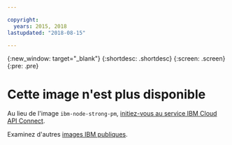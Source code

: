 ```yaml
---

copyright:
  years: 2015, 2018
lastupdated: "2018-08-15"

---
```


{:new_window: target="_blank"}
{:shortdesc: .shortdesc}
{:screen: .screen}
{:pre: .pre}

# Cette image n'est plus disponible

Au lieu de l'image `ibm-node-strong-pm`, [initiez-vous au service IBM Cloud API Connect](/docs/services/apiconnect/index.html#index).

Examinez d'autres [images IBM publiques](/docs/services/RegistryImages/index.html#ibm_images).
